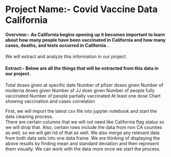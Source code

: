 # Project Name:- Covid Vaccine Data California 

#### Overview:- As California begins opening up it becomes important to learn about how many people have been vaccinated in California and how many cases, deaths, and tests occurred in California . 
We will extract and analyze this information in our project. 

#### Extract:- Below are all the things that will be extracted from this data in our project. 
Total doses given at specific date 
Number of pfizer doses given
Number of moderna doses given
Number of JJ does given 
Number of people fully vaccinated 
Number of people partially vaccinated 
At least one dose 
Chart showing vaccination and cases correlation 

First, we will import the latest csv file into jupyter notebook and start the data cleaning process.  
There are certain columns that we will not need like California flag status so we will drop that. Also, certain rows include the data from non CA counties as well,
so we will get rid of that as well. We also merge any relevant data from both data sets into one data frame. We are thinking of displaying the above 
results by finding mean and standard deviation and then represent them visually. We can work with the data more once we start the process. 


